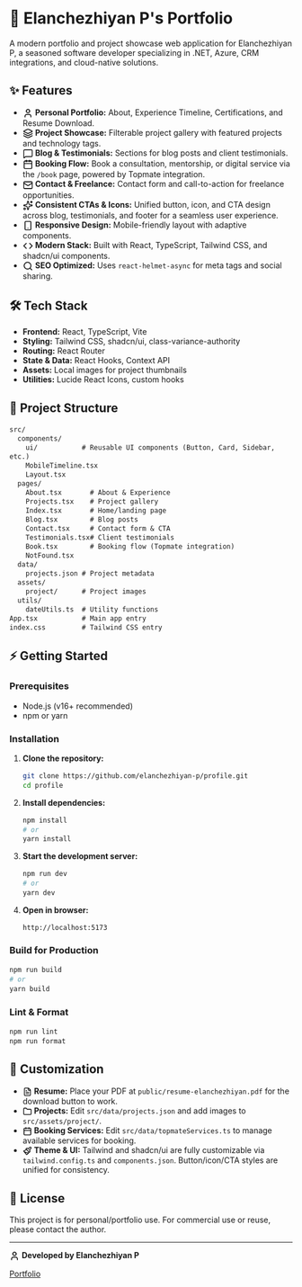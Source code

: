 # 🚀 Elanchezhiyan P's Portfolio

A modern portfolio and project showcase web application for Elanchezhiyan P, a seasoned software developer specializing in .NET, Azure, CRM integrations, and cloud-native solutions.

## ✨ Features

- <img src="https://raw.githubusercontent.com/lucide-icons/lucide/main/icons/user.svg" width="18" style="vertical-align:middle;"/> **Personal Portfolio:** About, Experience Timeline, Certifications, and Resume Download.
- <img src="https://raw.githubusercontent.com/lucide-icons/lucide/main/icons/layers.svg" width="18" style="vertical-align:middle;"/> **Project Showcase:** Filterable project gallery with featured projects and technology tags.
- <img src="https://raw.githubusercontent.com/lucide-icons/lucide/main/icons/message-square.svg" width="18" style="vertical-align:middle;"/> **Blog & Testimonials:** Sections for blog posts and client testimonials.
- <img src="https://raw.githubusercontent.com/lucide-icons/lucide/main/icons/calendar.svg" width="18" style="vertical-align:middle;"/> **Booking Flow:** Book a consultation, mentorship, or digital service via the `/book` page, powered by Topmate integration.
- <img src="https://raw.githubusercontent.com/lucide-icons/lucide/main/icons/mail.svg" width="18" style="vertical-align:middle;"/> **Contact & Freelance:** Contact form and call-to-action for freelance opportunities.
- <img src="https://raw.githubusercontent.com/lucide-icons/lucide/main/icons/sparkles.svg" width="18" style="vertical-align:middle;"/> **Consistent CTAs & Icons:** Unified button, icon, and CTA design across blog, testimonials, and footer for a seamless user experience.
- <img src="https://raw.githubusercontent.com/lucide-icons/lucide/main/icons/smartphone.svg" width="18" style="vertical-align:middle;"/> **Responsive Design:** Mobile-friendly layout with adaptive components.
- <img src="https://raw.githubusercontent.com/lucide-icons/lucide/main/icons/code.svg" width="18" style="vertical-align:middle;"/> **Modern Stack:** Built with React, TypeScript, Tailwind CSS, and shadcn/ui components.
- <img src="https://raw.githubusercontent.com/lucide-icons/lucide/main/icons/search.svg" width="18" style="vertical-align:middle;"/> **SEO Optimized:** Uses `react-helmet-async` for meta tags and social sharing.

## 🛠️ Tech Stack

- **Frontend:** React, TypeScript, Vite
- **Styling:** Tailwind CSS, shadcn/ui, class-variance-authority
- **Routing:** React Router
- **State & Data:** React Hooks, Context API
- **Assets:** Local images for project thumbnails
- **Utilities:** Lucide React Icons, custom hooks

## 📁 Project Structure

```
src/
  components/
    ui/           # Reusable UI components (Button, Card, Sidebar, etc.)
    MobileTimeline.tsx
    Layout.tsx
  pages/
    About.tsx       # About & Experience
    Projects.tsx    # Project gallery
    Index.tsx       # Home/landing page
    Blog.tsx        # Blog posts
    Contact.tsx     # Contact form & CTA
    Testimonials.tsx# Client testimonials
    Book.tsx        # Booking flow (Topmate integration)
    NotFound.tsx
  data/
    projects.json # Project metadata
  assets/
    project/      # Project images
  utils/
    dateUtils.ts  # Utility functions
App.tsx           # Main app entry
index.css         # Tailwind CSS entry
```

## ⚡ Getting Started

### Prerequisites

- Node.js (v16+ recommended)
- npm or yarn

### Installation

1. **Clone the repository:**

   ```sh
   git clone https://github.com/elanchezhiyan-p/profile.git
   cd profile
   ```

2. **Install dependencies:**

   ```sh
   npm install
   # or
   yarn install
   ```

3. **Start the development server:**

   ```sh
   npm run dev
   # or
   yarn dev
   ```

4. **Open in browser:**
   ```
   http://localhost:5173
   ```

### Build for Production

```sh
npm run build
# or
yarn build
```

### Lint & Format

```sh
npm run lint
npm run format
```

## 🎨 Customization

- <img src="https://raw.githubusercontent.com/lucide-icons/lucide/main/icons/file-text.svg" width="16" style="vertical-align:middle;"/> **Resume:** Place your PDF at `public/resume-elanchezhiyan.pdf` for the download button to work.
- <img src="https://raw.githubusercontent.com/lucide-icons/lucide/main/icons/folder.svg" width="16" style="vertical-align:middle;"/> **Projects:** Edit `src/data/projects.json` and add images to `src/assets/project/`.
- <img src="https://raw.githubusercontent.com/lucide-icons/lucide/main/icons/calendar.svg" width="16" style="vertical-align:middle;"/> **Booking Services:** Edit `src/data/topmateServices.ts` to manage available services for booking.
- <img src="https://raw.githubusercontent.com/lucide-icons/lucide/main/icons/paintbrush.svg" width="16" style="vertical-align:middle;"/> **Theme & UI:** Tailwind and shadcn/ui are fully customizable via `tailwind.config.ts` and `components.json`. Button/icon/CTA styles are unified for consistency.

## 📄 License

This project is for personal/portfolio use. For commercial use or reuse, please contact the author.

---

<img src="https://raw.githubusercontent.com/lucide-icons/lucide/main/icons/user.svg" width="18" style="vertical-align:middle;"/> **Developed by Elanchezhiyan P**

[Portfolio](https://codebyelan.in)
